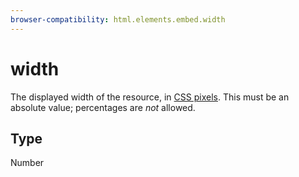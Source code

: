 ```yaml
---
browser-compatibility: html.elements.embed.width
---
```


# width

The displayed width of the resource, in [CSS
pixels](https://drafts.csswg.org/css-values/#px). This must be an
absolute value; percentages are *not* allowed.

## Type

Number
